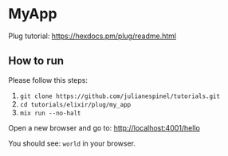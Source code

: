 # MyApp

Plug tutorial: https://hexdocs.pm/plug/readme.html

## How to run

Please follow this steps:

1. `git clone https://github.com/julianespinel/tutorials.git`
1. `cd tutorials/elixir/plug/my_app`
1. `mix run --no-halt`

Open a new browser and go to: [http://localhost:4001/hello](http://localhost:4001/hello)

You should see: `world` in your browser.
